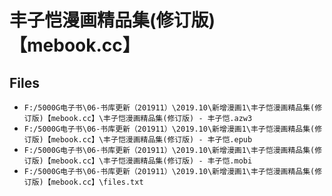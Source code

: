 # 丰子恺漫画精品集(修订版)【mebook.cc】

## Files

- `F:/5000G电子书\06-书库更新（201911）\2019.10\新增漫画1\丰子恺漫画精品集(修订版)【mebook.cc】\丰子恺漫画精品集(修订版) - 丰子恺.azw3`
- `F:/5000G电子书\06-书库更新（201911）\2019.10\新增漫画1\丰子恺漫画精品集(修订版)【mebook.cc】\丰子恺漫画精品集(修订版) - 丰子恺.epub`
- `F:/5000G电子书\06-书库更新（201911）\2019.10\新增漫画1\丰子恺漫画精品集(修订版)【mebook.cc】\丰子恺漫画精品集(修订版) - 丰子恺.mobi`
- `F:/5000G电子书\06-书库更新（201911）\2019.10\新增漫画1\丰子恺漫画精品集(修订版)【mebook.cc】\files.txt`
